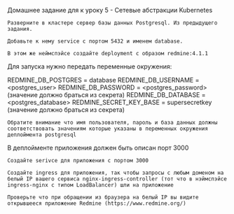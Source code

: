 Домашнее задание для к уроку 5 - Сетевые абстракции Kubernetes

    Разверните в кластере сервер базы данных Postgresql. Из предыдущего задания.

    Добавьте к нему service c портом 5432 и именем database.

    В этом же неймспэйсе создайте deployment с образом redmine:4.1.1

Для запуска нужно передать переменные окружения:

REDMINE_DB_POSTGRES = database REDMINE_DB_USERNAME = <postgres_user> REDMINE_DB_PASSWORD = <postgres_password> (значение должно браться из секрета) REDMINE_DB_DATABASE = <postgres_database> REDMINE_SECRET_KEY_BASE = supersecretkey (значение должно браться из секрета)

    Обратите внимание что имя пользователя, пароль и база данных должны соответствовать значениям которые указаны в переменных окружения деплоймента postgresql

В деплойменте приложения должен быть описан порт 3000

    Создайте serivce для приложения с портом 3000

    Создайте ingress для приложения, так чтобы запросы с любым доменом на белый IP вашего сервиса nginx-ingress-controller (тот что в нэймспэйсе ingress-nginx с типом LoadBalancer) шли на приложение

    Проверьте что при обращении из браузера на белый IP вы видите открывшееся приложение Redmine (https://www.redmine.org/)

